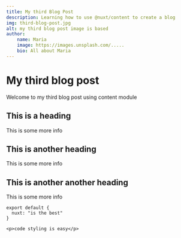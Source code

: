 ```yaml
---
title: My third Blog Post
description: Learning how to use @nuxt/content to create a blog
img: third-blog-post.jpg
alt: my third blog post image is based
author:
    name: Maria
    image: https://images.unsplash.com/.....
    bio: All about Maria
---
```



# My third blog post

Welcome to my third blog post using content module

## This is a heading

This is some more info

## This is another heading

This is some more info

## This is another another heading

This is some more info

<info-box>
<template #info-box>
   This is a vue component inside markdown using slots
</template>
</info-box>

```js[nuxt.config.js]
export default {
  nuxt: "is the best"
}
```
```html[my-third-blog-post.md]
<p>code styling is easy</p>
```